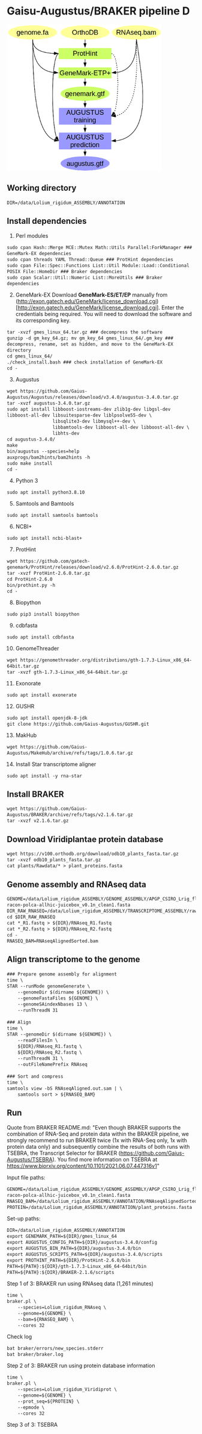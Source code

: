 # Gaisu-Augustus/BRAKER pipeline D

![](misc/braker2_pipeline_D.png)

## Working directory
```{sh}
DIR=/data/Lolium_rigidum_ASSEMBLY/ANNOTATION
```

## Install dependencies

1. Perl modules
```{sh}
sudo cpan Hash::Merge MCE::Mutex Math::Utils Parallel:ForkManager ### GeneMark-EX dependencies
sudo cpan threads YAML Thread::Queue ### ProtHint dependencies
sudo cpan File::Spec::Functions List::Util Module::Load::Conditional POSIX File::HomeDir ### Braker dependencies
sudo cpan Scalar::Util::Numeric List::MoreUtils ### Braker dependencies
```

2. GeneMark-EX
Download **GeneMark-ES/ET/EP** manually from (http://exon.gatech.edu/GeneMark/license_download.cgi)[http://exon.gatech.edu/GeneMark/license_download.cgi]. Enter the credentials being required. You will need to download the software and its corresponding key.
```{sh}
tar -xvzf gmes_linux_64.tar.gz ### decompress the software
gunzip -d gm_key_64.gz; mv gm_key_64 gmes_linux_64/.gm_key ### decompress, rename, set as hidden, and move to the GeneMark-EX directory
cd gmes_linux_64/
./check_install.bash ### check installation of GeneMark-EX
cd -
```

3. Augustus
```{sh}
wget https://github.com/Gaius-Augustus/Augustus/releases/download/v3.4.0/augustus-3.4.0.tar.gz
tar -xvzf augustus-3.4.0.tar.gz
sudo apt install libboost-iostreams-dev zlib1g-dev libgsl-dev libboost-all-dev libsuitesparse-dev liblpsolve55-dev \
                 libsqlite3-dev libmysql++-dev \
                 libbamtools-dev libboost-all-dev libboost-all-dev \
                 libhts-dev
cd augustus-3.4.0/
make
bin/augustus --species=help
auxprogs/bam2hints/bam2hints -h
sudo make install
cd -    
```

4. Python 3
```{sh}
sudo apt install python3.8.10
```

5. Samtools and Bamtools
```{sh}
sudo apt install samtools bamtools
```

6. NCBI+
```{sh}
sudo apt install ncbi-blast+
```

7. ProtHint
```{sh}
wget https://github.com/gatech-genemark/ProtHint/releases/download/v2.6.0/ProtHint-2.6.0.tar.gz
tar -xvzf ProtHint-2.6.0.tar.gz
cd ProtHint-2.6.0
bin/prothint.py -h
cd -
```

8. Biopython
```{sh}
sudo pip3 install biopython
```

9. cdbfasta
```{sh}
sudo apt install cdbfasta
```

10. GenomeThreader
```{sh}
wget https://genomethreader.org/distributions/gth-1.7.3-Linux_x86_64-64bit.tar.gz
tar -xvzf gth-1.7.3-Linux_x86_64-64bit.tar.gz
```

11. Exonorate
```{sh}
sudo apt install exonerate
```

12. GUSHR
```{sh}
sudo apt install openjdk-8-jdk
git clone https://github.com/Gaius-Augustus/GUSHR.git
```

13. MakHub
```{sh}
wget https://github.com/Gaius-Augustus/MakeHub/archive/refs/tags/1.0.6.tar.gz
```

14. Install Star transcriptome aligner
```{sh}
sudo apt install -y rna-star
```

## Install BRAKER
```{sh}
wget https://github.com/Gaius-Augustus/BRAKER/archive/refs/tags/v2.1.6.tar.gz
tar -xvzf v2.1.6.tar.gz
```

## Download Viridiplantae protein database
```{sh}
wget https://v100.orthodb.org/download/odb10_plants_fasta.tar.gz
tar -xvzf odb10_plants_fasta.tar.gz
cat plants/Rawdata/* > plant_proteins.fasta
```

## Genome assembly and RNAseq data
```{sh}
GENOME=/data/Lolium_rigidum_ASSEMBLY/GENOME_ASSEMBLY/APGP_CSIRO_Lrig_flye-racon-polca-allhic-juicebox_v0.1n_clean1.fasta
DIR_RAW_RNASEQ=/data/Lolium_rigidum_ASSEMBLY/TRANSCRIPTOME_ASSEMBLY/raw_reads
cd $DIR_RAW_RNASEQ
cat *_R1.fastq > ${DIR}/RNAseq_R1.fastq
cat *_R2.fastq > ${DIR}/RNAseq_R2.fastq
cd -
RNASEQ_BAM=RNAseqAlignedSorted.bam
```

## Align transcriptome to the genome
```{sh}
### Prepare genome assembly for alignment
time \
STAR --runMode genomeGenerate \
    --genomeDir $(dirname ${GENOME}) \
    --genomeFastaFiles ${GENOME} \
    --genomeSAindexNbases 13 \
    --runThreadN 31

### Align
time \
STAR --genomeDir $(dirname ${GENOME}) \
    --readFilesIn \
    ${DIR}/RNAseq_R1.fastq \
    ${DIR}/RNAseq_R2.fastq \
    --runThreadN 31 \
    --outFileNamePrefix RNAseq

### Sort and compress
time \
samtools view -bS RNAseqAligned.out.sam | \
    samtools sort > ${RNASEQ_BAM}
```

## Run

Quote from BRAKER README.md:
"Even though BRAKER supports the combination of RNA-Seq and protein data within the BRAKER pipeline, we strongly recommend to run BRAKER twice (1x with RNA-Seq only, 1x with protein data only) and subsequently combine the results of both runs with TSEBRA, the Transcript Selector for BRAKER (https://github.com/Gaius-Augustus/TSEBRA). You find more information on TSEBRA at https://www.biorxiv.org/content/10.1101/2021.06.07.447316v1"

Input file paths:
```{sh}
GENOME=/data/Lolium_rigidum_ASSEMBLY/GENOME_ASSEMBLY/APGP_CSIRO_Lrig_flye-racon-polca-allhic-juicebox_v0.1n_clean1.fasta
RNASEQ_BAM=/data/Lolium_rigidum_ASSEMBLY/ANNOTATION/RNAseqAlignedSorted.bam
PROTEIN=/data/Lolium_rigidum_ASSEMBLY/ANNOTATION/plant_proteins.fasta
```

Set-up paths:
```{sh}
DIR=/data/Lolium_rigidum_ASSEMBLY/ANNOTATION
export GENEMARK_PATH=${DIR}/gmes_linux_64
export AUGUSTUS_CONFIG_PATH=${DIR}/augustus-3.4.0/config
export AUGUSTUS_BIN_PATH=${DIR}/augustus-3.4.0/bin
export AUGUSTUS_SCRIPTS_PATH=${DIR}/augustus-3.4.0/scripts
export PROTHINT_PATH=${DIR}/ProtHint-2.6.0/bin
PATH=${PATH}:${DIR}/gth-1.7.3-Linux_x86_64-64bit/bin
PATH=${PATH}:${DIR}/BRAKER-2.1.6/scripts
```

Step 1 of 3: BRAKER run using RNAseq data (1,261 minutes)
```{sh}
time \
braker.pl \
    --species=Lolium_rigidum_RNAseq \
    --genome=${GENOME} \
    --bam=${RNASEQ_BAM} \
    --cores 32
```

Check log
```{sh}
bat braker/errors/new_species.stderr
bat braker/braker.log
```

Step 2 of 3: BRAKER run using protein database information
```{sh}
time \
braker.pl \
    --species=Lolium_rigidum_Viridiprot \
    --genome=${GENOME} \
    --prot_seq=${PROTEIN} \
    --epmode \
    --cores 32
```
Step 3 of 3: TSEBRA
```{sh}
```
